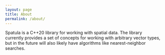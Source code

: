 ```yaml
---
layout: page
title: About
permalink: /about/
---
```

Spatula is a C++20 library for working with spatial data. The library currently
provides a set of concepts for working with arbitrary vector types, but in the
future will also likely have algorithms like nearest-neighbor searches.
